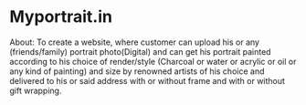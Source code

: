 # Myportrait.in
About: To create a website, where customer can upload his or any (friends/family) portrait photo(Digital) and can get his portrait painted according to his choice of render/style (Charcoal or water or acrylic or oil or any kind of painting) and size by renowned artists of his choice and delivered to his or said address with or without frame and with or without gift wrapping.
